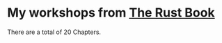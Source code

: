 # My workshops from [The Rust Book](https://doc.rust-lang.org/book/)

There are a total of 20 Chapters.
